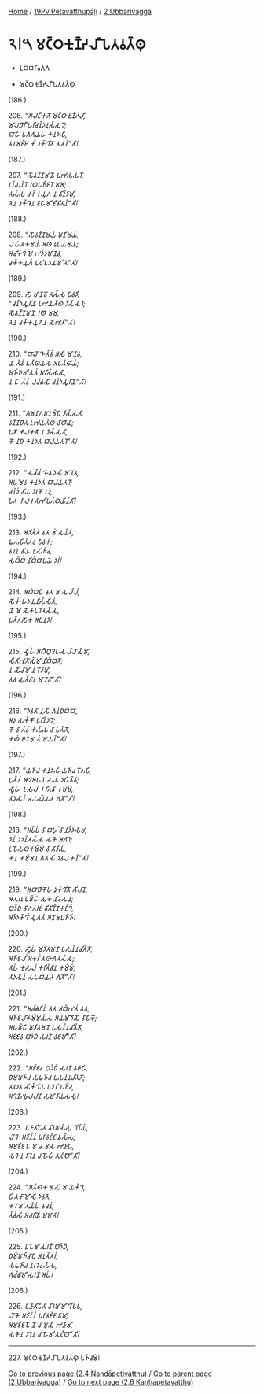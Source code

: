 
[Home](/) / [19Pv Petavatthupāḷi](../../19Pv.md) / [2 Ubbarivagga](../2.md)

# 𑁨𑁇𑁫 𑀫𑀝𑁆𑀞𑀓𑀼𑀡𑁆𑀟𑀮𑀻𑀧𑁂𑀢𑀯𑀢𑁆𑀣𑀼

* 𑀉𑀩𑁆𑀩𑀭𑀺𑀯𑀕𑁆𑀕

* 𑀫𑀝𑁆𑀞𑀓𑀼𑀡𑁆𑀟𑀮𑀻𑀧𑁂𑀢𑀯𑀢𑁆𑀣𑀼

(186.)

206\. _“𑀅𑀮𑀗𑁆𑀓𑀢𑁄 𑀫𑀝𑁆𑀞𑀓𑀼𑀡𑁆𑀟𑀮𑀻,_  
_𑀫𑀸𑀮𑀥𑀸𑀭𑀻 𑀳𑀭𑀺𑀘𑀦𑁆𑀤𑀦𑀼𑀲𑁆𑀲𑀤𑁄;_  
_𑀩𑀸𑀳𑀸 𑀧𑀕𑁆𑀕𑀬𑁆𑀳 𑀓𑀦𑁆𑀤𑀲𑀺,_  
_𑀯𑀦𑀫𑀚𑁆𑀛𑁂 𑀓𑀺𑀁 𑀤𑀼𑀓𑁆𑀔𑀺𑀢𑁄 𑀢𑀼𑀯𑀦𑁆”𑀢𑀺𑁇_  


(187.)

207\. _“𑀲𑁄𑀯𑀡𑁆𑀡𑀫𑀬𑁄 𑀧𑀪𑀲𑁆𑀲𑀭𑁄,_  
_𑀉𑀧𑁆𑀧𑀦𑁆𑀦𑁄 𑀭𑀣𑀧𑀜𑁆𑀚𑀭𑁄 𑀫𑀫;_  
_𑀢𑀲𑁆𑀲 𑀘𑀓𑁆𑀓𑀬𑀼𑀕𑀁 𑀦 𑀯𑀺𑀦𑁆𑀤𑀸𑀫𑀺,_  
_𑀢𑁂𑀦 𑀤𑀼𑀓𑁆𑀔𑁂𑀦 𑀚𑀳𑀸𑀫𑀺 𑀚𑀻𑀯𑀺𑀢𑀦𑁆”𑀢𑀺𑁇_  


(188.)

208\. _“𑀲𑁄𑀯𑀡𑁆𑀡𑀫𑀬𑀁 𑀫𑀡𑀺𑀫𑀬𑀁,_  
_𑀮𑁄𑀳𑀺𑀢𑀓𑀫𑀬𑀁 𑀅𑀣 𑀭𑀽𑀧𑀺𑀬𑀫𑀬𑀁;_  
_𑀆𑀘𑀺𑀓𑁆𑀔 𑀫𑁂 𑀪𑀤𑁆𑀤𑀫𑀸𑀡𑀯,_  
_𑀘𑀓𑁆𑀓𑀬𑀼𑀕𑀁 𑀧𑀝𑀺𑀧𑀸𑀤𑀬𑀸𑀫𑀺 𑀢𑁂”𑀢𑀺𑁇_  


(189.)

209\. _𑀲𑁄 𑀫𑀸𑀡𑀯𑁄 𑀢𑀲𑁆𑀲 𑀧𑀸𑀯𑀤𑀺,_  
_“𑀘𑀦𑁆𑀤𑀲𑀽𑀭𑀺𑀬𑀸 𑀉𑀪𑀬𑁂𑀢𑁆𑀣 𑀤𑀺𑀲𑁆𑀲𑀭𑁂;_  
_𑀲𑁄𑀯𑀡𑁆𑀡𑀫𑀬𑁄 𑀭𑀣𑁄 𑀫𑀫,_  
_𑀢𑁂𑀦 𑀘𑀓𑁆𑀓𑀬𑀼𑀕𑁂𑀦 𑀲𑁄𑀪𑀢𑀻”𑀢𑀺𑁇_  


(190.)

210\. _“𑀩𑀸𑀮𑁄 𑀔𑁄 𑀢𑁆𑀯𑀁 𑀅𑀲𑀺 𑀫𑀸𑀡𑀯,_  
_𑀬𑁄 𑀢𑁆𑀯𑀁 𑀧𑀢𑁆𑀣𑀬𑀲𑁂 𑀅𑀧𑀢𑁆𑀣𑀺𑀬𑀁;_  
_𑀫𑀜𑁆𑀜𑀸𑀫𑀺 𑀢𑀼𑀯𑀁 𑀫𑀭𑀺𑀲𑁆𑀲𑀲𑀺,_  
_𑀦 𑀳𑀺 𑀢𑁆𑀯𑀁 𑀮𑀘𑁆𑀙𑀲𑀺 𑀘𑀦𑁆𑀤𑀲𑀽𑀭𑀺𑀬𑁂”𑀢𑀺𑁇_  


(191.)

211\. _“𑀕𑀫𑀦𑀸𑀕𑀫𑀦𑀫𑁆𑀧𑀺 𑀤𑀺𑀲𑁆𑀲𑀢𑀺,_  
_𑀯𑀡𑁆𑀡𑀥𑀸𑀢𑀼 𑀉𑀪𑀬𑀢𑁆𑀣 𑀯𑀻𑀣𑀺𑀬𑀸;_  
_𑀧𑁂𑀢𑁄 𑀓𑀸𑀮𑀓𑀢𑁄 𑀦 𑀤𑀺𑀲𑁆𑀲𑀢𑀺,_  
_𑀓𑁄 𑀦𑀺𑀥 𑀓𑀦𑁆𑀤𑀢𑀁 𑀩𑀸𑀮𑁆𑀬𑀢𑀭𑁄”𑀢𑀺𑁇_  


(192.)

212\. _“𑀲𑀘𑁆𑀘𑀁 𑀔𑁄 𑀯𑀤𑁂𑀲𑀺 𑀫𑀸𑀡𑀯,_  
_𑀅𑀳𑀫𑁂𑀯 𑀓𑀦𑁆𑀤𑀢𑀁 𑀩𑀸𑀮𑁆𑀬𑀢𑀭𑁄;_  
_𑀘𑀦𑁆𑀤𑀁 𑀯𑀺𑀬 𑀤𑀸𑀭𑀓𑁄 𑀭𑀼𑀤𑀁,_  
_𑀧𑁂𑀢𑀁 𑀓𑀸𑀮𑀓𑀢𑀸𑀪𑀺𑀧𑀢𑁆𑀣𑀬𑀺𑀦𑁆𑀢𑀺𑁇_  


(193.)

213\. _𑀆𑀤𑀺𑀢𑁆𑀢𑀁 𑀯𑀢 𑀫𑀁 𑀲𑀦𑁆𑀢𑀁,_  
_𑀖𑀢𑀲𑀺𑀢𑁆𑀢𑀁𑀯 𑀧𑀸𑀯𑀓𑀁;_  
_𑀯𑀸𑀭𑀺𑀦𑀸 𑀯𑀺𑀬 𑀑𑀲𑀺𑀜𑁆𑀘𑀁,_  
_𑀲𑀩𑁆𑀩𑀁 𑀦𑀺𑀩𑁆𑀩𑀸𑀧𑀬𑁂 𑀤𑀭𑀁𑁇_  


(194.)

214\. _𑀅𑀩𑁆𑀩𑀳𑀻 𑀯𑀢 𑀫𑁂 𑀲𑀮𑁆𑀮𑀁,_  
_𑀲𑁄𑀓𑀁 𑀳𑀤𑀬𑀦𑀺𑀲𑁆𑀲𑀺𑀢𑀁;_  
_𑀬𑁄 𑀫𑁂 𑀲𑁄𑀓𑀧𑀭𑁂𑀢𑀲𑁆𑀲,_  
_𑀧𑀼𑀢𑁆𑀢𑀲𑁄𑀓𑀁 𑀅𑀧𑀸𑀦𑀼𑀤𑀺𑁇_  


(195.)

215\. _𑀲𑁆𑀯𑀸𑀳𑀁 𑀅𑀩𑁆𑀩𑀽𑀍𑀳𑀲𑀮𑁆𑀮𑁄𑀲𑁆𑀫𑀺,_  
_𑀲𑀻𑀢𑀺𑀪𑀽𑀢𑁄𑀲𑁆𑀫𑀺 𑀦𑀺𑀩𑁆𑀩𑀼𑀢𑁄;_  
_𑀦 𑀲𑁄𑀘𑀸𑀫𑀺 𑀦 𑀭𑁄𑀤𑀸𑀫𑀺,_  
_𑀢𑀯 𑀲𑀼𑀢𑁆𑀯𑀸𑀦 𑀫𑀸𑀡𑀯𑀸”𑀢𑀺𑁇_  


(196.)

216\. _“𑀤𑁂𑀯𑀢𑀸 𑀦𑀼𑀲𑀺 𑀕𑀦𑁆𑀥𑀩𑁆𑀩𑁄,_  
_𑀅𑀤𑀼 𑀲𑀓𑁆𑀓𑁄 𑀧𑀼𑀭𑀺𑀦𑁆𑀤𑀤𑁄;_  
_𑀓𑁄 𑀯𑀸 𑀢𑁆𑀯𑀁 𑀓𑀲𑁆𑀲 𑀯𑀸 𑀧𑀼𑀢𑁆𑀢𑁄,_  
_𑀓𑀣𑀁 𑀚𑀸𑀦𑁂𑀫𑀼 𑀢𑀁 𑀫𑀬𑀦𑁆”𑀢𑀺𑁇_  


(197.)

217\. _“𑀬𑀜𑁆𑀘 𑀓𑀦𑁆𑀤𑀲𑀺 𑀬𑀜𑁆𑀘 𑀭𑁄𑀤𑀲𑀺,_  
_𑀧𑀼𑀢𑁆𑀢𑀁 𑀆𑀍𑀆𑀳𑀦𑁂 𑀲𑀬𑀁 𑀤𑀳𑀺𑀢𑁆𑀯𑀸;_  
_𑀲𑁆𑀯𑀸𑀳𑀁 𑀓𑀼𑀲𑀮𑀁 𑀓𑀭𑀺𑀢𑁆𑀯𑀸 𑀓𑀫𑁆𑀫𑀁,_  
_𑀢𑀺𑀤𑀲𑀸𑀦𑀁 𑀲𑀳𑀩𑁆𑀬𑀢𑀁 𑀕𑀢𑁄”𑀢𑀺𑁇_  


(198.)

218\. _“𑀅𑀧𑁆𑀧𑀁 𑀯𑀸 𑀩𑀳𑀼𑀁 𑀯𑀸 𑀦𑀸𑀤𑁆𑀤𑀲𑀸𑀫,_  
_𑀤𑀸𑀦𑀁 𑀤𑀤𑀦𑁆𑀢𑀲𑁆𑀲 𑀲𑀓𑁂 𑀅𑀕𑀸𑀭𑁂;_  
_𑀉𑀧𑁄𑀲𑀣𑀓𑀫𑁆𑀫𑀁 𑀯𑀸 𑀢𑀸𑀤𑀺𑀲𑀁,_  
_𑀓𑁂𑀦 𑀓𑀫𑁆𑀫𑁂𑀦 𑀕𑀢𑁄𑀲𑀺 𑀤𑁂𑀯𑀮𑁄𑀓𑀦𑁆”𑀢𑀺𑁇_  


(199.)

219\. _“𑀆𑀩𑀸𑀥𑀺𑀓𑁄𑀳𑀁 𑀤𑀼𑀓𑁆𑀔𑀺𑀢𑁄 𑀕𑀺𑀮𑀸𑀦𑁄,_  
_𑀆𑀢𑀼𑀭𑀭𑀽𑀧𑁄𑀫𑁆𑀳𑀺 𑀲𑀓𑁂 𑀦𑀺𑀯𑁂𑀲𑀦𑁂;_  
_𑀩𑀼𑀤𑁆𑀥𑀁 𑀯𑀺𑀕𑀢𑀭𑀚𑀁 𑀯𑀺𑀢𑀺𑀡𑁆𑀡𑀓𑀗𑁆𑀔𑀁,_  
_𑀅𑀤𑁆𑀤𑀓𑁆𑀔𑀺𑀁 𑀲𑀼𑀕𑀢𑀁 𑀅𑀦𑁄𑀫𑀧𑀜𑁆𑀜𑀁𑁇_  


(200.)

220\. _𑀲𑁆𑀯𑀸𑀳𑀁 𑀫𑀼𑀤𑀺𑀢𑀫𑀦𑁄 𑀧𑀲𑀦𑁆𑀦𑀘𑀺𑀢𑁆𑀢𑁄,_  
_𑀅𑀜𑁆𑀚𑀮𑀺𑀁 𑀅𑀓𑀭𑀺𑀁 𑀢𑀣𑀸𑀕𑀢𑀲𑁆𑀲;_  
_𑀢𑀸𑀳𑀁 𑀓𑀼𑀲𑀮𑀁 𑀓𑀭𑀺𑀢𑁆𑀯𑀸𑀦 𑀓𑀫𑁆𑀫𑀁,_  
_𑀢𑀺𑀤𑀲𑀸𑀦𑀁 𑀲𑀳𑀩𑁆𑀬𑀢𑀁 𑀕𑀢𑁄”𑀢𑀺𑁇_  


(201.)

221\. _“𑀅𑀘𑁆𑀙𑀭𑀺𑀬𑀁 𑀯𑀢 𑀅𑀩𑁆𑀪𑀼𑀢𑀁 𑀯𑀢,_  
_𑀅𑀜𑁆𑀚𑀮𑀺𑀓𑀫𑁆𑀫𑀲𑁆𑀲 𑀅𑀬𑀫𑀻𑀤𑀺𑀲𑁄 𑀯𑀺𑀧𑀸𑀓𑁄;_  
_𑀅𑀳𑀫𑁆𑀧𑀺 𑀫𑀼𑀤𑀺𑀢𑀫𑀦𑁄 𑀧𑀲𑀦𑁆𑀦𑀘𑀺𑀢𑁆𑀢𑁄,_  
_𑀅𑀚𑁆𑀚𑁂𑀯 𑀩𑀼𑀤𑁆𑀥𑀁 𑀲𑀭𑀡𑀁 𑀯𑀚𑀸𑀫𑀻”𑀢𑀺𑁇_  


(202.)

222\. _“𑀅𑀚𑁆𑀚𑁂𑀯 𑀩𑀼𑀤𑁆𑀥𑀁 𑀲𑀭𑀡𑀁 𑀯𑀚𑀸𑀳𑀺,_  
_𑀥𑀫𑁆𑀫𑀜𑁆𑀘 𑀲𑀁𑀖𑀜𑁆𑀘 𑀧𑀲𑀦𑁆𑀦𑀘𑀺𑀢𑁆𑀢𑁄;_  
_𑀢𑀣𑁂𑀯 𑀲𑀺𑀓𑁆𑀔𑀸𑀬 𑀧𑀤𑀸𑀦𑀺 𑀧𑀜𑁆𑀘,_  
_𑀅𑀔𑀡𑁆𑀟𑀨𑀼𑀮𑁆𑀮𑀸𑀦𑀺 𑀲𑀫𑀸𑀤𑀺𑀬𑀲𑁆𑀲𑀼𑁇_  


(203.)

223\. _𑀧𑀸𑀡𑀸𑀢𑀺𑀧𑀸𑀢𑀸 𑀯𑀺𑀭𑀫𑀲𑁆𑀲𑀼 𑀔𑀺𑀧𑁆𑀧𑀁,_  
_𑀮𑁄𑀓𑁂 𑀅𑀤𑀺𑀦𑁆𑀦𑀁 𑀧𑀭𑀺𑀯𑀚𑁆𑀚𑀬𑀲𑁆𑀲𑀼;_  
_𑀅𑀫𑀚𑁆𑀚𑀧𑁄 𑀫𑀸 𑀘 𑀫𑀼𑀲𑀸 𑀪𑀡𑀸𑀳𑀺,_  
_𑀲𑀓𑁂𑀦 𑀤𑀸𑀭𑁂𑀦 𑀘 𑀳𑁄𑀳𑀺 𑀢𑀼𑀝𑁆𑀞𑁄”𑀢𑀺𑁇_  


(204.)

224\. _“𑀅𑀢𑁆𑀣𑀓𑀸𑀫𑁄𑀲𑀺 𑀫𑁂 𑀬𑀓𑁆𑀔,_  
_𑀳𑀺𑀢𑀓𑀸𑀫𑁄𑀲𑀺 𑀤𑁂𑀯𑀢𑁂;_  
_𑀓𑀭𑁄𑀫𑀺 𑀢𑀼𑀬𑁆𑀳𑀁 𑀯𑀘𑀦𑀁,_  
_𑀢𑁆𑀯𑀁𑀲𑀺 𑀆𑀘𑀭𑀺𑀬𑁄 𑀫𑀫𑀸𑀢𑀺𑁇_  


(205.)

225\. _𑀉𑀧𑁂𑀫𑀺 𑀲𑀭𑀡𑀁 𑀩𑀼𑀤𑁆𑀥𑀁,_  
_𑀥𑀫𑁆𑀫𑀜𑁆𑀘𑀸𑀧𑀺 𑀅𑀦𑀼𑀢𑁆𑀢𑀭𑀁;_  
_𑀲𑀁𑀖𑀜𑁆𑀘 𑀦𑀭𑀤𑁂𑀯𑀲𑁆𑀲,_  
_𑀕𑀘𑁆𑀙𑀸𑀫𑀺 𑀲𑀭𑀡𑀁 𑀅𑀳𑀁𑁇_  


(206.)

226\. _𑀧𑀸𑀡𑀸𑀢𑀺𑀧𑀸𑀢𑀸 𑀯𑀺𑀭𑀫𑀸𑀫𑀺 𑀔𑀺𑀧𑁆𑀧𑀁,_  
_𑀮𑁄𑀓𑁂 𑀅𑀤𑀺𑀦𑁆𑀦𑀁 𑀧𑀭𑀺𑀯𑀚𑁆𑀚𑀬𑀸𑀫𑀺;_  
_𑀅𑀫𑀚𑁆𑀚𑀧𑁄 𑀦𑁄 𑀘 𑀫𑀼𑀲𑀸 𑀪𑀡𑀸𑀫𑀺,_  
_𑀲𑀓𑁂𑀦 𑀤𑀸𑀭𑁂𑀦 𑀘 𑀳𑁄𑀫𑀺 𑀢𑀼𑀝𑁆𑀞𑁄”𑀢𑀺𑁇_  


---

227\. 𑀫𑀝𑁆𑀞𑀓𑀼𑀡𑁆𑀟𑀮𑀻𑀧𑁂𑀢𑀯𑀢𑁆𑀣𑀼 𑀧𑀜𑁆𑀘𑀫𑀁𑁇



[Go to previous page (2.4 Nandāpetivatthu)](2.4.md) / [Go to parent page (2 Ubbarivagga)](../2.md) / [Go to next page (2.6 Kaṇhapetavatthu)](2.6.md)



